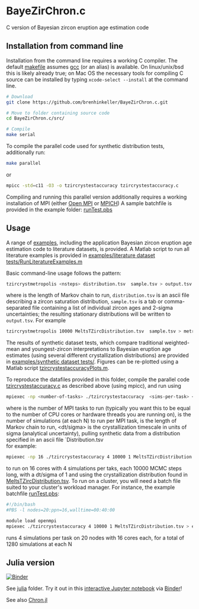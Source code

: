 # BayeZirChron.c

C version of Bayesian zircon eruption age estimation code

## Installation from command line

Installation from the command line requires a working C compiler. The default [makefile](src/Makefile) assumes [gcc](https://gcc.gnu.org) (or an alias) is available. 
On linux/unix/bsd this is likely already true; on Mac OS the necessary tools for compiling C source can be installed by typing `xcode-select --install` at the command line.

```bash
# Download
git clone https://github.com/brenhinkeller/BayeZirChron.c.git

# Move to folder containing source code
cd BayeZirChron.c/src/

# Compile
make serial
```

To compile the parallel code used for synthetic distribution tests, additionally run:

```bash
make parallel
```
or 

```bash
mpicc -std=c11 -O3 -o tzircrystestaccuracy tzircrystestaccuracy.c
```
Compiling and running this parallel version additionally requires a working installation of MPI (either [Open MPI](https://www.open-mpi.org) or [MPICH](https://www.mpich.org)) A sample batchfile is provided in the example folder: [runTest.pbs](examples/synthetic%20dataset%20tests/runTest.pbs)

## Usage

A range of [examples](examples/), including the application Bayesian zircon eruption age estimation code to literature datasets, is provided. A Matlab script to run all literature examples is provided in [examples/literature dataset tests/RunLiteratureExamples.m](examples/literature%20dataset%20tests/RunLiteratureExamples.m)

Basic command-line usage follows the pattern:
```bash
tzircrystmetropolis <nsteps> distribution.tsv  sample.tsv > output.tsv
```
where <nsteps> is the length of Markov chain to run, `distribution.tsv` is an ascii file describing a zircon saturation distribution, `sample.tsv` is a  tab or comma-separated file containing a list of individual zircon ages and 2-sigma uncertainties; the resulting stationary distributions will be written to `output.tsv`. For example
```bash
tzircrystmetropolis 10000 MeltsTZircDistribution.tsv  sample.tsv > metropolisdata.tsv
```

The results of synthetic dataset tests, which compare traditional weighted-mean and youngest-zircon interpretations to Bayesian eruption age estimates (using several different crystallization distributions)  are provided in [examples/synthetic dataset tests/](examples/synthetic%20dataset%20tests/). Figures can be re-plotted using a Matlab script [tzircrystestaccuracyPlots.m](examples/synthetic%20dataset%20tests/tzircrystestaccuracyPlots.m).

To reproduce the datafiles provided in this folder, compile the parallel code [tzircrystestaccuracy.c](src/tzircrystestaccuracy.c) as described above (using mpicc), and run using

```bash
mpiexec -np <number-of-tasks> ./tzircrystestaccuracy  <sims-per-task> <nsteps> <dt/sigma>  Distribution.tsv  > results.tsv
```
where <number-of-tasks> is the number of MPI tasks to run (typically you want this to be equal to the number of CPU cores or hardware threads you are running on),  <sims-per-task> is the number of simulations (at each N) to run per MPI task, <nsteps> is the length of Markov chain to run, <dt/sigma> is the crystallization timescale in units of sigma (analytical uncertainty), pulling synthetic data from a distribution specified in an ascii file `Distribution.tsv	
for example:
```bash
mpiexec -np 16 ./tzircrystestaccuracy 4 10000 1 MeltsTZircDistribution.tsv > eruptionestimates1.tsv
```
to run on 16 cores with 4 simulations per taks, each 10000 MCMC steps long, with a dt/sigma of 1 and using the crystallization distribution found in [MeltsTZircDistribution.tsv](distributions/MeltsTZircDistribution.tsv).  To run on a cluster, you will need a batch file suited to your cluster's workload manager. For instance, the example batchfile [runTest.pbs](examples/synthetic%20dataset%20tests/runTest.pbs):

```bash
#!/bin/bash
#PBS -l nodes=20:ppn=16,walltime=00:40:00

module load openmpi
mpiexec ./tzircrystestaccuracy 4 10000 1 MeltsTZircDistribution.tsv > eruptionestimates1.tsv
```

runs 4 simulations per task on 20 nodes with 16 cores each, for a total of 1280 simulations at each N

## Julia version

[![Binder](https://mybinder.org/badge.svg)](https://mybinder.org/v2/gh/brenhinkeller/BayeZirChron.c/master?filepath=julia%2Fdemo.ipynb)

See [julia](julia/) folder. Try it out in this [interactive Jupyter notebook](https://mybinder.org/v2/gh/brenhinkeller/BayeZirChron.c/master?filepath=julia%2Fdemo.ipynb) via [Binder](https://mybinder.org)!

See also [Chron.jl](https://github.com/brenhinkeller/Chron.jl)

